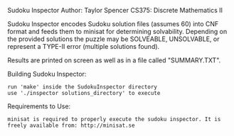 Sudoku Inspector
Author: Taylor Spencer
CS375:  Discrete Mathematics II

Sudoku Inspector encodes Sudoku solution files (assumes 60) into CNF format and feeds them to minisat for determining solvability.  Depending on the provided solutions the puzzle may be SOLVEABLE, UNSOLVABLE, or represent a TYPE-II error (multiple solutions found).

Results are printed on screen as well as in a file called "SUMMARY.TXT".

Building Sudoku Inspector:

    run 'make' inside the SudokuInspector directory
    use './inspector solutions_directory' to execute

Requirements to Use:

    minisat is required to properly execute the sudoku inspector. It is freely available from: http://minisat.se
